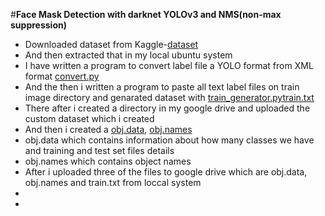 #__Face Mask Detection with darknet YOLOv3 and NMS(non-max suppression)__

*  Downloaded dataset from Kaggle-[dataset](https://www.kaggle.com/ivandanilovich/medical-masks-dataset-images-tfrecords)
*  And then extracted that in my local ubuntu system
*  I have written a program to convert label file a YOLO format from XML format [convert.py](https://github.com/perses08/Face_Mask_Detect/blob/main/preprocessing/convert.py)
*  And the then i written a program to paste all text label files on train image directory and genarated dataset with [train_generator.py](https://github.com/perses08/Face_Mask_Detect/blob/main/preprocessing/train_generator.py)[train.txt](https://github.com/perses08/Face_Mask_Detect/blob/main/other/train.txt)
*  There after i created a directory in my google drive and uploaded the custom dataset which i created
*  And then i created a [obj.data](https://github.com/perses08/Face_Mask_Detect/blob/main/other/obj.data), [obj.names](https://github.com/perses08/Face_Mask_Detect/blob/main/other/obj.names)
*  obj.data which contains information about how many classes we have and training and test set files details
*  obj.names which contains object names
*  After i uploaded three of the files to google drive which are obj.data, obj.names and train.txt from loccal system
*   
*  

